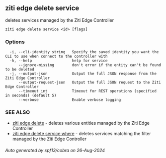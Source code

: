 ## ziti edge delete service

deletes services managed by the Ziti Edge Controller

```
ziti edge delete service <id> [flags]
```

### Options

```
  -i, --cli-identity string   Specify the saved identity you want the CLI to use when connect to the controller with
  -h, --help                  help for service
      --ignore-missing        don't error if the entity can't be found to be deleted
  -j, --output-json           Output the full JSON response from the Ziti Edge Controller
      --output-request-json   Output the full JSON request to the Ziti Edge Controller
      --timeout int           Timeout for REST operations (specified in seconds) (default 5)
      --verbose               Enable verbose logging
```

### SEE ALSO

* [ziti edge delete](../delete.md)	 - deletes various entities managed by the Ziti Edge Controller
* [ziti edge delete service where](where/where.md)	 - deletes services matching the filter managed by the Ziti Edge Controller

###### Auto generated by spf13/cobra on 26-Aug-2024
